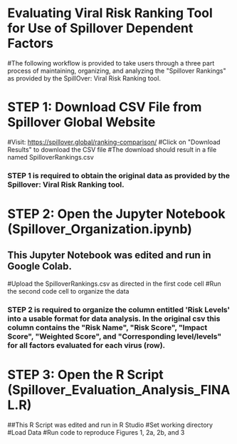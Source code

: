 # Evaluating Viral Risk Ranking Tool for Use of Spillover Dependent Factors
#The following workflow is provided to take users through a three part process of maintaining, organizing, and analyzing the "Spillover Rankings" as provided by the SpillOver: Viral Risk Ranking tool. 

# STEP 1: Download CSV File from Spillover Global Website
#Visit: https://spillover.global/ranking-comparison/
#Click on "Download Results" to download the CSV file
#The download should result in a file named SpilloverRankings.csv

### STEP 1 is required to obtain the original data as provided by the Spillover: Viral Risk Ranking tool. 

# STEP 2: Open the Jupyter Notebook (Spillover_Organization.ipynb)
## This Jupyter Notebook was edited and run in Google Colab.
#Upload the SpilloverRankings.csv as directed in the first code cell
#Run the second code cell to organize the data

### STEP 2 is required to organize the column entitled 'Risk Levels' into a usable format for data analysis. In the original csv this column contains the "Risk Name", "Risk Score", "Impact Score", "Weighted Score", and "Corresponding level/levels" for all factors evaluated for each virus (row). 

# STEP 3: Open the R Script (Spillover_Evaluation_Analysis_FINAL.R)
##This R Script was edited and run in R Studio
#Set working directory
#Load Data
#Run code to reproduce Figures 1, 2a, 2b, and 3



